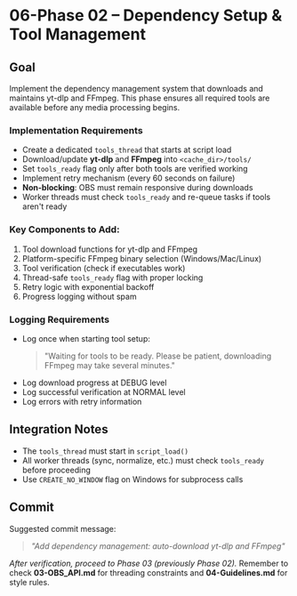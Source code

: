 # 06-Phase 02 – Dependency Setup & Tool Management

## Goal
Implement the dependency management system that downloads and maintains yt-dlp and FFmpeg. This phase ensures all required tools are available before any media processing begins.

### Implementation Requirements
- Create a dedicated `tools_thread` that starts at script load
- Download/update **yt-dlp** and **FFmpeg** into `<cache_dir>/tools/`
- Set `tools_ready` flag only after both tools are verified working
- Implement retry mechanism (every 60 seconds on failure)
- **Non-blocking**: OBS must remain responsive during downloads
- Worker threads must check `tools_ready` and re-queue tasks if tools aren't ready

### Key Components to Add:
1. Tool download functions for yt-dlp and FFmpeg
2. Platform-specific FFmpeg binary selection (Windows/Mac/Linux)
3. Tool verification (check if executables work)
4. Thread-safe `tools_ready` flag with proper locking
5. Retry logic with exponential backoff
6. Progress logging without spam

### Logging Requirements
- Log once when starting tool setup:
  > "Waiting for tools to be ready. Please be patient, downloading FFmpeg may take several minutes."
- Log download progress at DEBUG level
- Log successful verification at NORMAL level
- Log errors with retry information

## Integration Notes
- The `tools_thread` must start in `script_load()`
- All worker threads (sync, normalize, etc.) must check `tools_ready` before proceeding
- Use `CREATE_NO_WINDOW` flag on Windows for subprocess calls

## Commit
Suggested commit message:
> *"Add dependency management: auto-download yt-dlp and FFmpeg"*

*After verification, proceed to Phase 03 (previously Phase 02).*
Remember to check **03-OBS_API.md** for threading constraints and **04-Guidelines.md** for style rules.